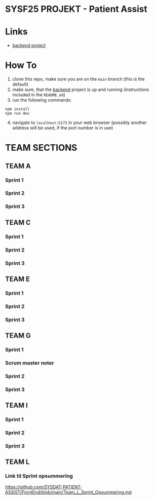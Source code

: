 # SYSF25 PROJEKT - Patient Assist

# Links

  - [backend project](https://github.com/SYSDAT-PATIENT-ASSIST/BackEnd)

# How To

  1. clone this repo, make sure you are on the `main` branch (this is the default)
  2. make sure, that the [backend](https://github.com/SYSDAT-PATIENT-ASSIST/BackEnd) project is up and running (instructions included in the `README.md`)
  3. run the following commands:
  ```
  npm install
  npm run dev
  ```
  4. navigate to `localhost:5173` in your web browser (possibly another address will be used, if the port number is in use)

# TEAM SECTIONS

## TEAM A

### Sprint 1

### Sprint 2

### Sprint 3

## TEAM C
### Sprint 1

### Sprint 2

### Sprint 3

## TEAM E
### Sprint 1

### Sprint 2

### Sprint 3

## TEAM G

### Sprint 1

### Scrum master noter

### Sprint 2

### Sprint 3

## TEAM I
### Sprint 1

### Sprint 2

### Sprint 3

## TEAM L
### Link til Sprint opsummering 
https://github.com/SYSDAT-PATIENT-ASSIST/FrontEnd/blob/main/Team_L_Sprint_Opsummering.md

